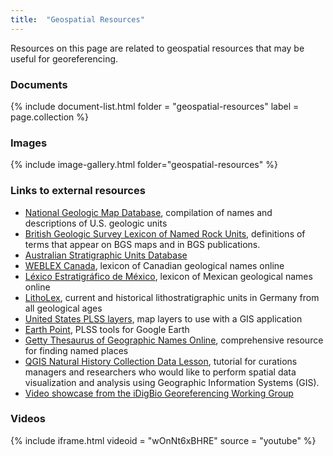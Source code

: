 ```yaml
---
title:  "Geospatial Resources"
---
```


Resources on this page are related to geospatial resources that may be useful for georeferencing.

### Documents

{% include document-list.html folder = "geospatial-resources" label = page.collection %}

### Images

{% include image-gallery.html folder="geospatial-resources" %}

### Links to external resources

- [National Geologic Map Database](https://ngmdb.usgs.gov/Geolex/search), compilation of names and descriptions of U.S. geologic units
- [British Geologic Survey Lexicon of Named Rock Units](http://www.bgs.ac.uk/lexicon/home.cfm), definitions of terms that appear on BGS maps and in BGS publications.
- [Australian Stratigraphic Units Database](https://asud.ga.gov.au/)
- [WEBLEX Canada](http://weblex.rncan.gc.ca/weblexnet4/Weblex_e.aspx), lexicon of Canadian geological names online
- [Léxico Estratigráfico de México](https://www.sgm.gob.mx/Lexico_Es/), lexicon of Mexican geological names online
- [LithoLex](https://litholex.bgr.de), current and historical lithostratigraphic units in Germany from all geological ages
- [United States PLSS layers](https://gis.blm.gov/arcgis/rest/services/Cadastral/BLM_Natl_PLSS_CadNSDI/MapServer), map layers to use with a GIS application
- [Earth Point](http://www.earthpoint.us/), PLSS tools for Google Earth
- [Getty Thesaurus of Geographic Names Online](http://www.getty.edu/research/tools/vocabularies/tgn/index.html), comprehensive resource for finding named places
- [QGIS Natural History Collection Data Lesson](https://data-lessons.github.io/QGIS-nhcdata-lesson/), tutorial for curations managers and researchers who would like to perform spatial data visualization and analysis using Geographic Information Systems (GIS).
- [Video showcase from the iDigBio Georeferencing Working Group](https://vimeo.com/showcase/2163673)

### Videos

{% include iframe.html videoid = "wOnNt6xBHRE" source = "youtube" %}
